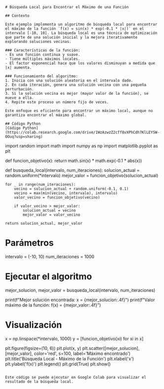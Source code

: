 

```
# Búsqueda Local para Encontrar el Máximo de una Función

## Contexto

Este ejemplo implementa un algoritmo de búsqueda local para encontrar el máximo de la función `f(x) = sin(x) * exp(-0.1 * |x|)` en el intervalo [-10, 10]. La búsqueda local es una técnica de optimización que parte de una solución inicial y la mejora iterativamente explorando soluciones vecinas.

### Características de la función:
- Es una función continua y suave.
- Tiene múltiples máximos locales.
- El factor exponencial hace que los valores disminuyan a medida que |x| aumenta.

### Funcionamiento del algoritmo:
1. Inicia con una solución aleatoria en el intervalo dado.
2. En cada iteración, genera una solución vecina con una pequeña perturbación.
3. Si la solución vecina es mejor (mayor valor de la función), se mueve a ella.
4. Repite este proceso un número fijo de veces.

Este enfoque es eficiente para encontrar un máximo local, aunque no garantiza encontrar el máximo global.

## Código Python
[Código Python](https://colab.research.google.com/drive/1WzAzwzZ2cff8vXPhCdh7KlLEYSW-OOuq?usp=sharing)

```
import random
import math
import numpy as np
import matplotlib.pyplot as plt

def funcion_objetivo(x):
    return math.sin(x) * math.exp(-0.1 * abs(x))

def busqueda_local(intervalo, num_iteraciones):
    solucion_actual = random.uniform(*intervalo)
    mejor_valor = funcion_objetivo(solucion_actual)
    
    for _ in range(num_iteraciones):
        vecino = solucion_actual + random.uniform(-0.1, 0.1)
        vecino = max(min(vecino, intervalo), intervalo)
        valor_vecino = funcion_objetivo(vecino)
        
        if valor_vecino > mejor_valor:
            solucion_actual = vecino
            mejor_valor = valor_vecino
    
    return solucion_actual, mejor_valor

# Parámetros
intervalo = (-10, 10)
num_iteraciones = 1000

# Ejecutar el algoritmo
mejor_solucion, mejor_valor = busqueda_local(intervalo, num_iteraciones)

print(f"Mejor solución encontrada: x = {mejor_solucion:.4f}")
print(f"Valor máximo de la función: f(x) = {mejor_valor:.4f}")

# Visualización
x = np.linspace(*intervalo, 1000)
y = [funcion_objetivo(xi) for xi in x]

plt.figure(figsize=(10, 6))
plt.plot(x, y)
plt.scatter([mejor_solucion], [mejor_valor], color='red', s=100, label='Máximo encontrado')
plt.title('Búsqueda Local - Máximo de la Función')
plt.xlabel('x')
plt.ylabel('f(x)')
plt.legend()
plt.grid(True)
plt.show()
```

Este código se puede ejecutar en Google Colab para visualizar el resultado de la búsqueda local.
```

